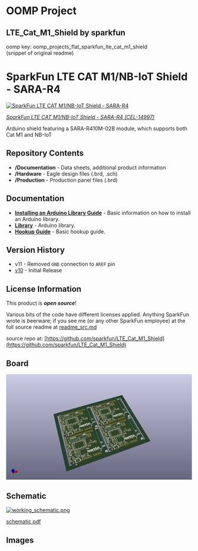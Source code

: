# OOMP Project  
## LTE_Cat_M1_Shield  by sparkfun  
  
oomp key: oomp_projects_flat_sparkfun_lte_cat_m1_shield  
(snippet of original readme)  
  
SparkFun LTE CAT M1/NB-IoT Shield - SARA-R4  
========================================  
  
[![SparkFun LTE CAT M1/NB-IoT Shield - SARA-R4](https://cdn.sparkfun.com//assets/parts/1/3/3/0/9/14997-SparkFun_LTE_CAT_M1_NB-IoT_Shield_-_SARA-R4-01a.jpg)](https://www.sparkfun.com/products/14997)  
  
[*SparkFun LTE CAT M1/NB-IoT Shield - SARA-R4 (CEL-14997)*](https://www.sparkfun.com/products/14997)  
  
Arduino shield featuring a SARA-R410M-02B module, which supports both Cat M1 and NB-IoT  
  
Repository Contents  
-------------------  
  
* **/Documentation** - Data sheets, additional product information  
* **/Hardware** - Eagle design files (.brd, .sch)  
* **/Production** - Production panel files (.brd)  
  
Documentation  
--------------  
* **[Installing an Arduino Library Guide](https://learn.sparkfun.com/tutorials/installing-an-arduino-library)** - Basic information on how to install an Arduino library.  
* **[Library](https://github.com/sparkfun/SparkFun_LTE_Shield_Arduino_Library)** - Arduino library.  
* **[Hookup Guide](https://learn.sparkfun.com/tutorials/lte-cat-m1nb-iot-shield-hookup-guide)** - Basic hookup guide.  
  
Version History  
---------------  
* v11 - Removed `GND` connection to `AREF` pin  
* [v10](https://github.com/sparkfun/LTE_Cat_M1_Shield/releases/tag/v10) - Initial Release  
  
License Information  
-------------------  
  
This product is _**open source**_!   
  
Various bits of the code have different licenses applied. Anything SparkFun wrote is beerware; if you see me (or any other SparkFun employee) at the   
  full source readme at [readme_src.md](readme_src.md)  
  
source repo at: [https://github.com/sparkfun/LTE_Cat_M1_Shield](https://github.com/sparkfun/LTE_Cat_M1_Shield)  
## Board  
  
[![working_3d.png](working_3d_600.png)](working_3d.png)  
## Schematic  
  
[![working_schematic.png](working_schematic_600.png)](working_schematic.png)  
  
[schematic pdf](working_schematic.pdf)  
## Images  
